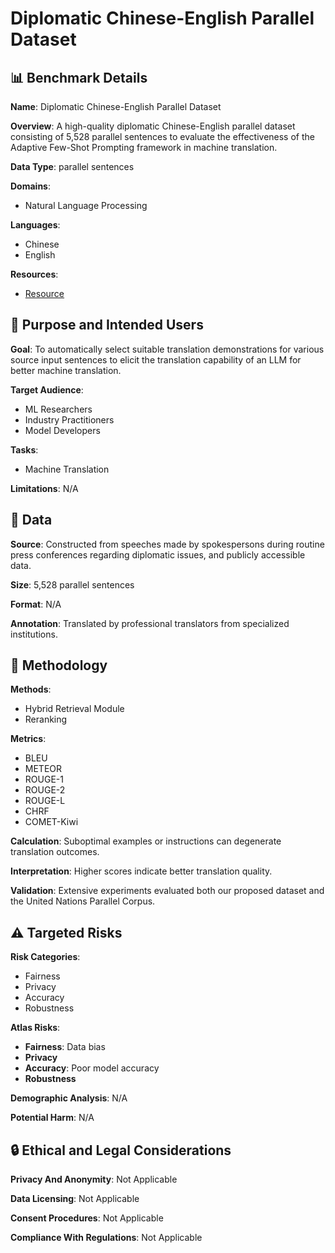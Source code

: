 # Diplomatic Chinese-English Parallel Dataset

## 📊 Benchmark Details

**Name**: Diplomatic Chinese-English Parallel Dataset

**Overview**: A high-quality diplomatic Chinese-English parallel dataset consisting of 5,528 parallel sentences to evaluate the effectiveness of the Adaptive Few-Shot Prompting framework in machine translation.

**Data Type**: parallel sentences

**Domains**:
- Natural Language Processing

**Languages**:
- Chinese
- English

**Resources**:
- [Resource](N/A)

## 🎯 Purpose and Intended Users

**Goal**: To automatically select suitable translation demonstrations for various source input sentences to elicit the translation capability of an LLM for better machine translation.

**Target Audience**:
- ML Researchers
- Industry Practitioners
- Model Developers

**Tasks**:
- Machine Translation

**Limitations**: N/A

## 💾 Data

**Source**: Constructed from speeches made by spokespersons during routine press conferences regarding diplomatic issues, and publicly accessible data.

**Size**: 5,528 parallel sentences

**Format**: N/A

**Annotation**: Translated by professional translators from specialized institutions.

## 🔬 Methodology

**Methods**:
- Hybrid Retrieval Module
- Reranking

**Metrics**:
- BLEU
- METEOR
- ROUGE-1
- ROUGE-2
- ROUGE-L
- CHRF
- COMET-Kiwi

**Calculation**: Suboptimal examples or instructions can degenerate translation outcomes.

**Interpretation**: Higher scores indicate better translation quality.

**Validation**: Extensive experiments evaluated both our proposed dataset and the United Nations Parallel Corpus.

## ⚠️ Targeted Risks

**Risk Categories**:
- Fairness
- Privacy
- Accuracy
- Robustness

**Atlas Risks**:
- **Fairness**: Data bias
- **Privacy**
- **Accuracy**: Poor model accuracy
- **Robustness**

**Demographic Analysis**: N/A

**Potential Harm**: N/A

## 🔒 Ethical and Legal Considerations

**Privacy And Anonymity**: Not Applicable

**Data Licensing**: Not Applicable

**Consent Procedures**: Not Applicable

**Compliance With Regulations**: Not Applicable
